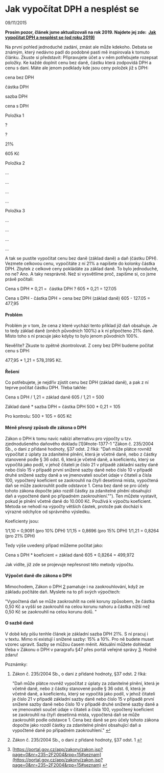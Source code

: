 Jak vypočítat DPH a nesplést se
===============================

09/11/2015

**Prosím pozor, článek jsme aktualizovali na rok 2019. Najdete jej zde:  [Jak vypočítat DPH a nesplést se (od roku 2019)](http://zakk.cz/jak-vypocitat-dph-a-nesplest-se-2019/)**

Na první pohled jednoduché zadání, zmást ale může kdekoho. Debata se známým, který nedávno padl do podobné pasti mě inspirovala k tomuto článku. Zkuste si představit: Připravujete účet a v něm potřebujete rozepsat položky. Ke každé doplnit cenu bez daně, částku která zodpovídá DPH a cenu s daní. Máte ale jenom podklady kde jsou ceny položek již s DPH:  

cena bez DPH

částka DPH

sazba DPH

cena s DPH

Položka 1

?

?

21%

605 Kč

Položka 2

…

…

…

…

Položka 3

…

…

…

…

A tak se pustíte vypočítat cenu bez daně (základ daně) a daň (částku DPH). Vezmete celkovou cenu, vypočítáte z ní 21% a napíšete do kolonky částka DPH. Zbytek z celkové ceny pokládáte za základ daně. To bylo jednoduché, no ne? Ano. A taky nesprávně. Než si vysvětlíme proč, zapišme si, co jsme právě počítali:

Cena s DPH \* 0,21 =  částka DPH ?
 605 \* 0,21 = 127.05

Cena s DPH - částka DPH = cena bez DPH (základ daně)
 605 - 127.05 = 477,95

#### **Problém**

Problém je v tom, že cena z které vychází tento příklad již daň obsahuje. Je to tedy základ daně (oněch původních 100%) a k ní připočteno 21% daně. Místo toho s ní pracuje jako kdyby to bylo jenom původních 100%.

Nevěříte? Zkuste to zpětně zkontrolovat. Z ceny bez DPH budeme počítat cenu s DPH:

477,95 \* 1,21 = 578,3195 Kč.

#### **Řešení**

Co potřebujete, je nejdřív zjistit cenu bez DPH (základ daně), a pak z ní teprve počítat částku DPH. Třeba takhle:

Cena s DPH / 1,21 = základ daně
 605 / 1,21 = 500

Základ daně \* sazba DPH = částka DPH
 500 \* 0,21 = 105

Pro kontrolu: 500 + 105 = 605 Kč

#### **Méně přesný způsob dle zákona o DPH**

Zákon o DPH k tomu navíc nabízí alternativu pro výpočty u tzv. zjednodušeného daňového dokladu [1](#note-1377-1 "Zákon č. 235/2004 Sb., o dani z přidané hodnoty, §37 odst. 2 říká:
"Daň může plátce rovněž vypočítat z úplaty za zdanitelné plnění, která je včetně daně, nebo z částky stanovené podle § 36 odst. 6, která je včetně daně, a koeficientu, který se vypočítá jako podíl, v jehož čitateli je číslo 21 v případě základní sazby daně nebo číslo 15 v případě první snížené sazby daně nebo číslo 10 v případě druhé snížené sazby daně a ve jmenovateli součet údaje v čitateli a čísla 100, vypočtený koeficient se zaokrouhlí na čtyři desetinná místa, vypočtená daň se může zaokrouhlit podle odstavce 1. Cena bez daně se pro účely tohoto zákona dopočte jako rozdíl částky za zdanitelné plnění obsahující daň a vypočtené daně po případném zaokrouhlení.""). Ten můžete vystavit, pokud je plnění včetně daně do 10.000 Kč. Používá k výpočtu koeficient. Metoda se nehodí na výpočty větších částek, protože pak dochází k výrazné odchylce od správného výsledku.

Koeficienty jsou:

1/1,10 = 0,9091 (pro 10% DPH)
 1/1,15 = 0,8696 (pro 15% DPH)
 1/1,21 = 0,8264 (pro 21% DPH)

Tedy výše uvedený případ můžeme počítat jako:

Cena s DPH \* koeficient = základ daně
 605 \* 0,8264 = 499,972

Jak vidíte, již zde se projevuje nepřesnost této metody výpočtu.

#### **Výpočet daně dle zákona o DPH**

Mimochodem, Zákon o DPH [2](#note-1377-2 "Zákon č. 235/2004 Sb., o dani z přidané hodnoty, §37 odst. 1") pamatuje i na zaokrouhlování, když ze základu počítáte daň. Myslete na to při svých výpočtech:

"Vypočtená daň se může zaokrouhlit na celé koruny způsobem, že částka 0,50 Kč a vyšší se zaokrouhlí na celou korunu nahoru a částka nižší než 0,50 Kč se zaokrouhlí na celou korunu dolů. "

#### **O sazbě daně**

V době kdy píšu tenhle článek je základní sazba DPH 21%. S ní pracuj i v textu. Mimo ní existují í snížené sazby: 15% a 10%. Pro ně budete muset vzorec upravit. Sazby se můžou časem měnit. Aktuální můžete dohledat třeba v Zákonu o DPH v paragrafu §47 přes portál veřejné správy [3](#note-1377-3 "https://portal.gov.cz/app/zakony/zakon.jsp?page=0&nr=235~2F2004&rpp=15#seznam"). Hodně zdaru!

Poznámky:

1.  Zákon č. 235/2004 Sb., o dani z přidané hodnoty, §37 odst. 2 říká:
    
    "Daň může plátce rovněž vypočítat z úplaty za zdanitelné plnění, která je včetně daně, nebo z částky stanovené podle § 36 odst. 6, která je včetně daně, a koeficientu, který se vypočítá jako podíl, v jehož čitateli je číslo 21 v případě základní sazby daně nebo číslo 15 v případě první snížené sazby daně nebo číslo 10 v případě druhé snížené sazby daně a ve jmenovateli součet údaje v čitateli a čísla 100, vypočtený koeficient se zaokrouhlí na čtyři desetinná místa, vypočtená daň se může zaokrouhlit podle odstavce 1. Cena bez daně se pro účely tohoto zákona dopočte jako rozdíl částky za zdanitelné plnění obsahující daň a vypočtené daně po případném zaokrouhlení." [↩](#return-note-1377-1)
    
2.  Zákon č. 235/2004 Sb., o dani z přidané hodnoty, §37 odst. 1 [↩](#return-note-1377-2)
3.  [https://portal.gov.cz/app/zakony/zakon.jsp?page=0&nr=235~2F2004&rpp=15#seznam](https://portal.gov.cz/app/zakony/zakon.jsp?page=0&nr=235~2F2004&rpp=15#seznam) [↩](#return-note-1377-3)
